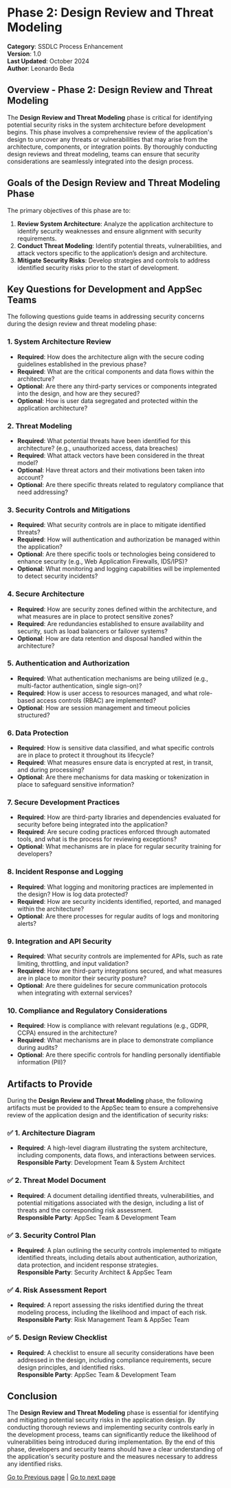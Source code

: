 # Phase 2: Design Review and Threat Modeling

**Category**: SSDLC Process Enhancement  
**Version**: 1.0  
**Last Updated**: October 2024  
**Author**: Leonardo Beda

## Overview - Phase 2: Design Review and Threat Modeling

The **Design Review and Threat Modeling** phase is critical for identifying potential security risks in the system architecture before development begins. This phase involves a comprehensive review of the application's design to uncover any threats or vulnerabilities that may arise from the architecture, components, or integration points. By thoroughly conducting design reviews and threat modeling, teams can ensure that security considerations are seamlessly integrated into the design process.

## Goals of the Design Review and Threat Modeling Phase

The primary objectives of this phase are to:

1. **Review System Architecture**: Analyze the application architecture to identify security weaknesses and ensure alignment with security requirements.
2. **Conduct Threat Modeling**: Identify potential threats, vulnerabilities, and attack vectors specific to the application’s design and architecture.
3. **Mitigate Security Risks**: Develop strategies and controls to address identified security risks prior to the start of development.

## Key Questions for Development and AppSec Teams

The following questions guide teams in addressing security concerns during the design review and threat modeling phase:

### 1. **System Architecture Review**
- **Required**: How does the architecture align with the secure coding guidelines established in the previous phase?
- **Required**: What are the critical components and data flows within the architecture?
- **Optional**: Are there any third-party services or components integrated into the design, and how are they secured?
- **Optional**: How is user data segregated and protected within the application architecture?

### 2. **Threat Modeling**
- **Required**: What potential threats have been identified for this architecture? (e.g., unauthorized access, data breaches)
- **Required**: What attack vectors have been considered in the threat model?
- **Optional**: Have threat actors and their motivations been taken into account?
- **Optional**: Are there specific threats related to regulatory compliance that need addressing?

### 3. **Security Controls and Mitigations**
- **Required**: What security controls are in place to mitigate identified threats?
- **Required**: How will authentication and authorization be managed within the application?
- **Optional**: Are there specific tools or technologies being considered to enhance security (e.g., Web Application Firewalls, IDS/IPS)?
- **Optional**: What monitoring and logging capabilities will be implemented to detect security incidents?

### 4. **Secure Architecture**
- **Required**: How are security zones defined within the architecture, and what measures are in place to protect sensitive zones?
- **Required**: Are redundancies established to ensure availability and security, such as load balancers or failover systems?
- **Optional**: How are data retention and disposal handled within the architecture?

### 5. **Authentication and Authorization**
- **Required**: What authentication mechanisms are being utilized (e.g., multi-factor authentication, single sign-on)?
- **Required**: How is user access to resources managed, and what role-based access controls (RBAC) are implemented?
- **Optional**: How are session management and timeout policies structured?

### 6. **Data Protection**
- **Required**: How is sensitive data classified, and what specific controls are in place to protect it throughout its lifecycle?
- **Required**: What measures ensure data is encrypted at rest, in transit, and during processing?
- **Optional**: Are there mechanisms for data masking or tokenization in place to safeguard sensitive information?

### 7. **Secure Development Practices**
- **Required**: How are third-party libraries and dependencies evaluated for security before being integrated into the application?
- **Required**: Are secure coding practices enforced through automated tools, and what is the process for reviewing exceptions?
- **Optional**: What mechanisms are in place for regular security training for developers?

### 8. **Incident Response and Logging**
- **Required**: What logging and monitoring practices are implemented in the design? How is log data protected?
- **Required**: How are security incidents identified, reported, and managed within the architecture?
- **Optional**: Are there processes for regular audits of logs and monitoring alerts?

### 9. **Integration and API Security**
- **Required**: What security controls are implemented for APIs, such as rate limiting, throttling, and input validation?
- **Required**: How are third-party integrations secured, and what measures are in place to monitor their security posture?
- **Optional**: Are there guidelines for secure communication protocols when integrating with external services?

### 10. **Compliance and Regulatory Considerations**
- **Required**: How is compliance with relevant regulations (e.g., GDPR, CCPA) ensured in the architecture?
- **Required**: What mechanisms are in place to demonstrate compliance during audits?
- **Optional**: Are there specific controls for handling personally identifiable information (PII)?

## Artifacts to Provide

During the **Design Review and Threat Modeling** phase, the following artifacts must be provided to the AppSec team to ensure a comprehensive review of the application design and the identification of security risks:

### ✅ **1. Architecture Diagram**
   - **Required**: A high-level diagram illustrating the system architecture, including components, data flows, and interactions between services.  
   **Responsible Party**: Development Team & System Architect

### ✅ **2. Threat Model Document**
   - **Required**: A document detailing identified threats, vulnerabilities, and potential mitigations associated with the design, including a list of threats and the corresponding risk assessment.  
   **Responsible Party**: AppSec Team & Development Team

### ✅ **3. Security Control Plan**
   - **Required**: A plan outlining the security controls implemented to mitigate identified threats, including details about authentication, authorization, data protection, and incident response strategies.  
   **Responsible Party**: Security Architect & AppSec Team

### ✅ **4. Risk Assessment Report**
   - **Required**: A report assessing the risks identified during the threat modeling process, including the likelihood and impact of each risk.  
   **Responsible Party**: Risk Management Team & AppSec Team

### ✅ **5. Design Review Checklist**
   - **Required**: A checklist to ensure all security considerations have been addressed in the design, including compliance requirements, secure design principles, and identified risks.  
   **Responsible Party**: AppSec Team & Development Team

## Conclusion

The **Design Review and Threat Modeling** phase is essential for identifying and mitigating potential security risks in the application design. By conducting thorough reviews and implementing security controls early in the development process, teams can significantly reduce the likelihood of vulnerabilities being introduced during implementation. By the end of this phase, developers and security teams should have a clear understanding of the application's security posture and the measures necessary to address any identified risks.

[Go to Previous page](./SBD_framework/Phase1-Requirements.md) | [Go to next page](./SBD_framework/Phase3-Development.md)